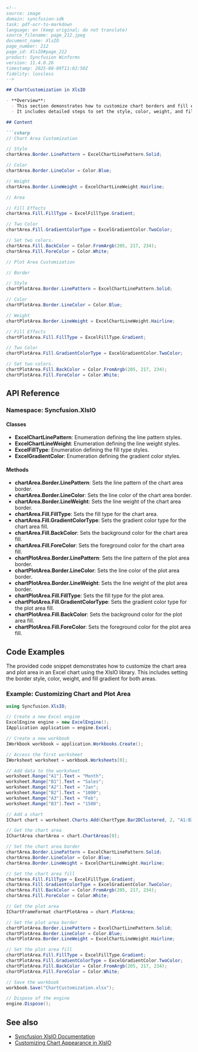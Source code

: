 ```markdown
<!--
source: image
domain: syncfusion-sdk
task: pdf-ocr-to-markdown
language: en (keep original; do not translate)
source_filename: page_212.jpeg
document_name: XlsIO
page_number: 212
page_id: XlsIO#page_212
product: Syncfusion Winforms
version: 11.4.0.26
timestamp: 2025-08-09T11:02:50Z
fidelity: lossless
-->

## ChartCustomization in XlsIO

- **Overview**:  
  - This section demonstrates how to customize chart borders and fill effects using the XlsIO library.
  - It includes detailed steps to set the style, color, weight, and fill effects for both the chart area and plot area.

## Content

```csharp
// Chart Area Customization

// Style
chartArea.Border.LinePattern = ExcelChartLinePattern.Solid;

// Color
chartArea.Border.LineColor = Color.Blue;

// Weight
chartArea.Border.LineWeight = ExcelChartLineWeight.Hairline;

// Area

// Fill Effects
chartArea.Fill.FillType = ExcelFillType.Gradient;

// Two Color
chartArea.Fill.GradientColorType = ExcelGradientColor.TwoColor;

// Set two colors.
chartArea.Fill.BackColor = Color.FromArgb(205, 217, 234);
chartArea.Fill.ForeColor = Color.White;

// Plot Area Customization

// Border

// Style
chartPlotArea.Border.LinePattern = ExcelChartLinePattern.Solid;

// Color
chartPlotArea.Border.LineColor = Color.Blue;

// Weight
chartPlotArea.Border.LineWeight = ExcelChartLineWeight.Hairline;

// Fill Effects
chartPlotArea.Fill.FillType = ExcelFillType.Gradient;

// Two Color
chartPlotArea.Fill.GradientColorType = ExcelGradientColor.TwoColor;

// Set two colors.
chartPlotArea.Fill.BackColor = Color.FromArgb(205, 217, 234);
chartPlotArea.Fill.ForeColor = Color.White;

```

## API Reference

### Namespace: Syncfusion.XlsIO

#### Classes
- **ExcelChartLinePattern**: Enumeration defining the line pattern styles.
- **ExcelChartLineWeight**: Enumeration defining the line weight styles.
- **ExcelFillType**: Enumeration defining the fill type styles.
- **ExcelGradientColor**: Enumeration defining the gradient color styles.

#### Methods
- **chartArea.Border.LinePattern**: Sets the line pattern of the chart area border.
- **chartArea.Border.LineColor**: Sets the line color of the chart area border.
- **chartArea.Border.LineWeight**: Sets the line weight of the chart area border.
- **chartArea.Fill.FillType**: Sets the fill type for the chart area.
- **chartArea.Fill.GradientColorType**: Sets the gradient color type for the chart area fill.
- **chartArea.Fill.BackColor**: Sets the background color for the chart area fill.
- **chartArea.Fill.ForeColor**: Sets the foreground color for the chart area fill.
- **chartPlotArea.Border.LinePattern**: Sets the line pattern of the plot area border.
- **chartPlotArea.Border.LineColor**: Sets the line color of the plot area border.
- **chartPlotArea.Border.LineWeight**: Sets the line weight of the plot area border.
- **chartPlotArea.Fill.FillType**: Sets the fill type for the plot area.
- **chartPlotArea.Fill.GradientColorType**: Sets the gradient color type for the plot area fill.
- **chartPlotArea.Fill.BackColor**: Sets the background color for the plot area fill.
- **chartPlotArea.Fill.ForeColor**: Sets the foreground color for the plot area fill.

## Code Examples

The provided code snippet demonstrates how to customize the chart area and plot area in an Excel chart using the XlsIO library. This includes setting the border style, color, weight, and fill gradient for both areas.

### Example: Customizing Chart and Plot Area

```csharp
using Syncfusion.XlsIO;

// Create a new Excel engine
ExcelEngine engine = new ExcelEngine();
IApplication application = engine.Excel;

// Create a new workbook
IWorkbook workbook = application.Workbooks.Create();

// Access the first worksheet
IWorksheet worksheet = workbook.Worksheets[0];

// Add data to the worksheet
worksheet.Range["A1"].Text = "Month";
worksheet.Range["B1"].Text = "Sales";
worksheet.Range["A2"].Text = "Jan";
worksheet.Range["B2"].Text = "1000";
worksheet.Range["A3"].Text = "Feb";
worksheet.Range["B3"].Text = "1500";

// Add a chart
IChart chart = worksheet.Charts.Add(ChartType.Bar2DClustered, 2, "A1:B3");

// Get the chart area
IChartArea chartArea = chart.ChartAreas[0];

// Set the chart area border
chartArea.Border.LinePattern = ExcelChartLinePattern.Solid;
chartArea.Border.LineColor = Color.Blue;
chartArea.Border.LineWeight = ExcelChartLineWeight.Hairline;

// Set the chart area fill
chartArea.Fill.FillType = ExcelFillType.Gradient;
chartArea.Fill.GradientColorType = ExcelGradientColor.TwoColor;
chartArea.Fill.BackColor = Color.FromArgb(205, 217, 234);
chartArea.Fill.ForeColor = Color.White;

// Get the plot area
IChartFrameFormat chartPlotArea = chart.PlotArea;

// Set the plot area border
chartPlotArea.Border.LinePattern = ExcelChartLinePattern.Solid;
chartPlotArea.Border.LineColor = Color.Blue;
chartPlotArea.Border.LineWeight = ExcelChartLineWeight.Hairline;

// Set the plot area fill
chartPlotArea.Fill.FillType = ExcelFillType.Gradient;
chartPlotArea.Fill.GradientColorType = ExcelGradientColor.TwoColor;
chartPlotArea.Fill.BackColor = Color.FromArgb(205, 217, 234);
chartPlotArea.Fill.ForeColor = Color.White;

// Save the workbook
workbook.Save("ChartCustomization.xlsx");

// Dispose of the engine
engine.Dispose();
```

## See also
- [Syncfusion XlsIO Documentation](https://help.syncfusion.com/xlsio/overview)
- [Customizing Chart Appearance in XlsIO](https://help.syncfusion.com/xlsio/chart#customizing-chart-appearance)

<!-- tags: [xlsio, chart, customization, border, fill, gradient, syncfusion, winforms] keywords: [chart area, plot area, line pattern, line color, line weight, gradient fill, two color, background color, foreground color, customization, appearance] -->
```